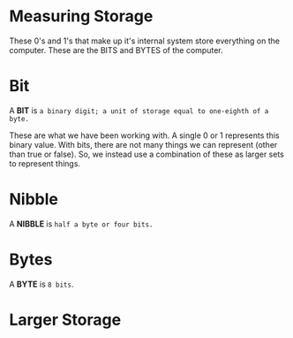 # Measuring Storage

These 0's and 1's that make up it's internal system store everything on the computer. These are the BITS and BYTES of the
computer.

# Bit

A **BIT** is ```a binary digit; a unit of storage equal to one-eighth of a byte.```

These are what we have been working with. A single 0 or 1 represents this binary value.
With bits, there are not many things we can represent (other than true or false).
So, we instead use a combination of these as larger sets to represent things.

# Nibble

A **NIBBLE** is ```half a byte or four bits.```


# Bytes

A **BYTE** is ```8 bits```.




# Larger Storage
